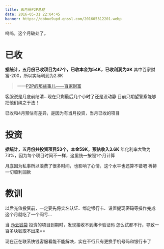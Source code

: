 ```yaml
---
title: 五月份P2P总结
date: 2016-05-31 22:04:45
banner: https://obbuo9upd.qnssl.com/201605312201.webp
---
```

呜呜，这个月破处了。
<!--more-->

# 已收

**据统计，五月份已收项目为47个，已收本金为54K，已收利润为3K**
其中百家财富-200，所以实际利润为2.8K

> ——[P2P的那些事儿——百家财富](https://www.tiexo.cn/baijiacaifu/)

客服说是月底前结清...现在只剩最后几个小时了还是没动静
目前只期望警察能够把他们绳之于法！

已收和4月预估有差异，是因为有当月投资，当月已收的项目

# 投资

**据统计，五月份共投资项目53个，本金59K，预估收入3.6K**
年化利率大致为73%，因为每个项目时间不一样，这里统一按照1个月计算

月底因为私事所以浪费了很多时间，也影响了心情，这个水平也还算不错吧
祈祷一切顺利回款

# 教训

以后充值投资前，一定要先将实名认证、绑定银行卡、设置提现密码等操作完成
这个月就吃了一个闷亏...

当 [@云钱袋](http://www.yunqiandai.com/) 投资的项目到期时，发现接收不到绑卡验证码
怎么试都不行，导致一百多块钱取不出来==

现在正在联系快钱客服看能不能解决，实在不行只有更换手机号码和银行卡了
